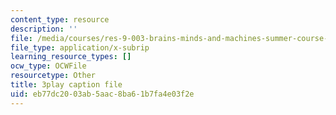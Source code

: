 ```yaml
---
content_type: resource
description: ''
file: /media/courses/res-9-003-brains-minds-and-machines-summer-course-summer-2015/eb77dc2003ab5aac8ba61b7fa4e03f2e_Bn49TBjEAI4.vtt
file_type: application/x-subrip
learning_resource_types: []
ocw_type: OCWFile
resourcetype: Other
title: 3play caption file
uid: eb77dc20-03ab-5aac-8ba6-1b7fa4e03f2e
---
```


